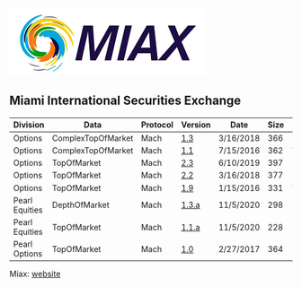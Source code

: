[![Miax](https://github.com/Open-Markets-Initiative/Directory/blob/main/Images/Miax.png)](https://www.miaxoptions.com)


## Miami International Securities Exchange

| Division | Data | Protocol | Version | Date | Size | Testing | Specification |
| --- | --- | --- | --- | --- | --- | --- | --- |
| Options | ComplexTopOfMarket | Mach | [1.3][Miax.Options.ComplexTopOfMarket.Mach.v1.3.Structs] | 3/16/2018 | 366 | Untested | [url][Miax.Options.ComplexTopOfMarket.Mach.v1.3.Url] - [pdf][Miax.Options.ComplexTopOfMarket.Mach.v1.3.Pdf] |
| Options | ComplexTopOfMarket | Mach | [1.1][Miax.Options.ComplexTopOfMarket.Mach.v1.1.Structs] | 7/15/2016 | 362 | Verified | [url][Miax.Options.ComplexTopOfMarket.Mach.v1.1.Url] - [pdf][Miax.Options.ComplexTopOfMarket.Mach.v1.1.Pdf] |
| Options | TopOfMarket | Mach | [2.3][Miax.Options.TopOfMarket.Mach.v2.3.Structs] | 6/10/2019 | 397 | Untested | [url][Miax.Options.TopOfMarket.Mach.v2.3.Url] - [pdf][Miax.Options.TopOfMarket.Mach.v2.3.Pdf] |
| Options | TopOfMarket | Mach | [2.2][Miax.Options.TopOfMarket.Mach.v2.2.Structs] | 3/16/2018 | 377 | Untested | [url][Miax.Options.TopOfMarket.Mach.v2.2.Url] - [pdf][Miax.Options.TopOfMarket.Mach.v2.2.Pdf] |
| Options | TopOfMarket | Mach | [1.9][Miax.Options.TopOfMarket.Mach.v1.9.Structs] | 1/15/2016 | 331 | Verified | [url][Miax.Options.TopOfMarket.Mach.v1.9.Url] - [pdf][Miax.Options.TopOfMarket.Mach.v1.9.Pdf] |
| Pearl Equities | DepthOfMarket | Mach | [1.3.a][Miax.Pearl.Equities.DepthOfMarket.Mach.v1.3.a.Structs] | 11/5/2020 | 298 | Untested | [url][Miax.Pearl.Equities.DepthOfMarket.Mach.v1.3.a.Url] - [pdf][Miax.Pearl.Equities.DepthOfMarket.Mach.v1.3.a.Pdf] |
| Pearl Equities | TopOfMarket | Mach | [1.1.a][Miax.Pearl.Equities.TopOfMarket.Mach.v1.1.a.Structs] | 11/5/2020 | 228 | Untested | [url][Miax.Pearl.Equities.TopOfMarket.Mach.v1.1.a.Url] - [pdf][Miax.Pearl.Equities.TopOfMarket.Mach.v1.1.a.Pdf] |
| Pearl Options | TopOfMarket | Mach | [1.0][Miax.Pearl.Options.TopOfMarket.Mach.v1.0.Structs] | 2/27/2017 | 364 | Untested | [url][Miax.Pearl.Options.TopOfMarket.Mach.v1.0.Url] - [pdf][Miax.Pearl.Options.TopOfMarket.Mach.v1.0.Pdf] |


Miax: [website](https://www.miaxoptions.com "Go to Miami International Securities Exchange")


[Miax.Options.ComplexTopOfMarket.Mach.v1.1.Structs]: https://github.com/Open-Markets-Initiative/c-structs/blob/main/miax/Miax.Options.ComplexTopOfMarket.Mach.v1.1.h "Miax Options ComplexTopOfMarket Mach v1.1 C# Parsers Source File"
[Miax.Options.ComplexTopOfMarket.Mach.v1.1.Url]: https://www.miaxoptions.com/interface-specifications "Miami International Securities Exchange 1.1 Url"
[Miax.Options.ComplexTopOfMarket.Mach.v1.1.Pdf]: https://github.com/Open-Markets-Initiative/Directory/blob/main/Specifications/Miax/Miax.Options.ComplexTopOfMarket.Mach.v1.1.pdf "Miami International Securities Exchange 1.1 Pdf"
[Miax.Options.ComplexTopOfMarket.Mach.v1.3.Structs]: https://github.com/Open-Markets-Initiative/c-structs/blob/main/miax/Miax.Options.ComplexTopOfMarket.Mach.v1.3.h "Miax Options ComplexTopOfMarket Mach v1.3 C# Parsers Source File"
[Miax.Options.ComplexTopOfMarket.Mach.v1.3.Url]: https://www.miaxoptions.com/interface-specifications "Miami International Securities Exchange 1.3 Url"
[Miax.Options.ComplexTopOfMarket.Mach.v1.3.Pdf]: https://github.com/Open-Markets-Initiative/Directory/blob/main/Specifications/Miax/Miax.Options.ComplexTopOfMarket.Mach.v1.3.pdf "Miami International Securities Exchange 1.3 Pdf"
[Miax.Options.TopOfMarket.Mach.v1.9.Structs]: https://github.com/Open-Markets-Initiative/c-structs/blob/main/miax/Miax.Options.TopOfMarket.Mach.v1.9.h "Miax Options TopOfMarket Mach v1.9 C# Parsers Source File"
[Miax.Options.TopOfMarket.Mach.v1.9.Url]: https://www.miaxoptions.com/interface-specifications "Miami International Securities Exchange 1.9 Url"
[Miax.Options.TopOfMarket.Mach.v1.9.Pdf]: https://github.com/Open-Markets-Initiative/Directory/blob/main/Specifications/Miax/Miax.Options.TopOfMarket.Mach.v1.1.pdf "Miami International Securities Exchange 1.9 Pdf"
[Miax.Options.TopOfMarket.Mach.v2.2.Structs]: https://github.com/Open-Markets-Initiative/c-structs/blob/main/miax/Miax.Options.TopOfMarket.Mach.v2.2.h "Miax Options TopOfMarket Mach v2.2 C# Parsers Source File"
[Miax.Options.TopOfMarket.Mach.v2.2.Url]: https://www.miaxoptions.com/interface-specifications "Miami International Securities Exchange 2.2 Url"
[Miax.Options.TopOfMarket.Mach.v2.2.Pdf]: https://github.com/Open-Markets-Initiative/Directory/blob/main/Specifications/Miax/Miax.Options.TopOfMarket.Mach.v2.2.pdf "Miami International Securities Exchange 2.2 Pdf"
[Miax.Options.TopOfMarket.Mach.v2.3.Structs]: https://github.com/Open-Markets-Initiative/c-structs/blob/main/miax/Miax.Options.TopOfMarket.Mach.v2.3.h "Miax Options TopOfMarket Mach v2.3 C# Parsers Source File"
[Miax.Options.TopOfMarket.Mach.v2.3.Url]: https://www.miaxoptions.com/interface-specifications "Miami International Securities Exchange 2.3 Url"
[Miax.Options.TopOfMarket.Mach.v2.3.Pdf]: https://github.com/Open-Markets-Initiative/Directory/blob/main/Specifications/Miax/Miax.Options.TopOfMarket.Mach.v2.3.pdf "Miami International Securities Exchange 2.3 Pdf"
[Miax.Pearl.Equities.DepthOfMarket.Mach.v1.3.a.Structs]: https://github.com/Open-Markets-Initiative/c-structs/blob/main/miax/Miax.Pearl.Equities.DepthOfMarket.Mach.v1.3.a.h "Miax Pearl Equities DepthOfMarket Mach v1.3.a C# Parsers Source File"
[Miax.Pearl.Equities.DepthOfMarket.Mach.v1.3.a.Url]: https://www.miaxequities.com/interface-specifications/pearl-equities "Miami International Securities Exchange 1.3.a Url"
[Miax.Pearl.Equities.DepthOfMarket.Mach.v1.3.a.Pdf]: https://github.com/Open-Markets-Initiative/Directory/blob/main/Specifications/Miax/Miax.Pearl.Equities.DepthOfMarket.Mach.v1.3.a.pdf "Miami International Securities Exchange 1.3.a Pdf"
[Miax.Pearl.Equities.TopOfMarket.Mach.v1.1.a.Structs]: https://github.com/Open-Markets-Initiative/c-structs/blob/main/miax/Miax.Pearl.Equities.TopOfMarket.Mach.v1.1.a.h "Miax Pearl Equities TopOfMarket Mach v1.1.a C# Parsers Source File"
[Miax.Pearl.Equities.TopOfMarket.Mach.v1.1.a.Url]: https://www.miaxequities.com/interface-specifications/pearl-equities "Miami International Securities Exchange 1.1.a Url"
[Miax.Pearl.Equities.TopOfMarket.Mach.v1.1.a.Pdf]: https://github.com/Open-Markets-Initiative/Directory/blob/main/Specifications/Miax/Miax.Pearl.Equities.TopOfMarket.Mach.v1.1.a.Pdf "Miami International Securities Exchange 1.1.a Pdf"
[Miax.Pearl.Options.TopOfMarket.Mach.v1.0.Structs]: https://github.com/Open-Markets-Initiative/c-structs/blob/main/miax/Miax.Pearl.Options.TopOfMarket.Mach.v1.0.h "Miax Pearl Options TopOfMarket Mach v1.0 C# Parsers Source File"
[Miax.Pearl.Options.TopOfMarket.Mach.v1.0.Url]: https://www.miaxoptions.com/interface-specifications/pearl "Miami International Securities Exchange 1.0 Url"
[Miax.Pearl.Options.TopOfMarket.Mach.v1.0.Pdf]: https://github.com/Open-Markets-Initiative/Directory/blob/main/Specifications/Miax/Miax.Pearl.Options.TopOfMarket.Mach.v1.0.pdf "Miami International Securities Exchange 1.0 Pdf"
